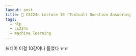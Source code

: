 ```yaml
---
layout: post
title: 📕 CS224n Lecture 10 (Textual) Question Answering
tags:
  - nlp
  - cs224n
  - machine learning
---
```


드디어 이걸 10강이나 들었다 ㅠㅠ
